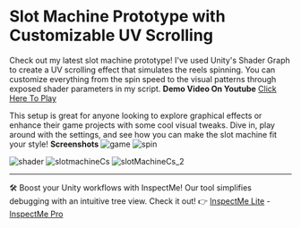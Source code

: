 # Slot Machine Prototype with Customizable UV Scrolling

Check out my latest slot machine prototype! I've used Unity's Shader Graph to create a UV scrolling effect that simulates the reels spinning. You can customize everything from the spin speed to the visual patterns through exposed shader parameters in my script.
**Demo Video On Youtube**
[Click Here To Play](https://youtu.be/wJ09UjS4Htw)

This setup is great for anyone looking to explore graphical effects or enhance their game projects with some cool visual tweaks. Dive in, play around with the settings, and see how you can make the slot machine fit your style!
**Screenshots**
![game](https://user-images.githubusercontent.com/62396712/82701228-0a390280-9c70-11ea-8457-9310e94007b6.PNG)
![spin](https://user-images.githubusercontent.com/62396712/82701239-0dcc8980-9c70-11ea-94a5-07b22b7ead73.jpg)

![shader](https://user-images.githubusercontent.com/62396712/82701323-44a29f80-9c70-11ea-8545-49a64dae6314.PNG)
![slotmachineCs](https://user-images.githubusercontent.com/62396712/82701335-49675380-9c70-11ea-8e99-fe344d5345bc.PNG)
![slotMachineCs_2](https://user-images.githubusercontent.com/62396712/82701338-4b311700-9c70-11ea-8737-e46790acb654.PNG)

---

🛠️ Boost your Unity workflows with InspectMe! Our tool simplifies debugging with an intuitive tree view. Check it out! 👉 [InspectMe Lite](https://assetstore.unity.com/packages/tools/utilities/inspectme-lite-advanced-debugging-code-clarity-283366) - [InspectMe Pro](https://assetstore.unity.com/packages/tools/utilities/inspectme-pro-advanced-debugging-code-clarity-256329)
